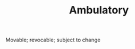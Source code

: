 ---
title: Ambulatory
letter: A
permalink: "/definitions/ambulatory.html"
body: Movable; revocable; subject to change
published_at: '2018-07-07'
layout: post
---